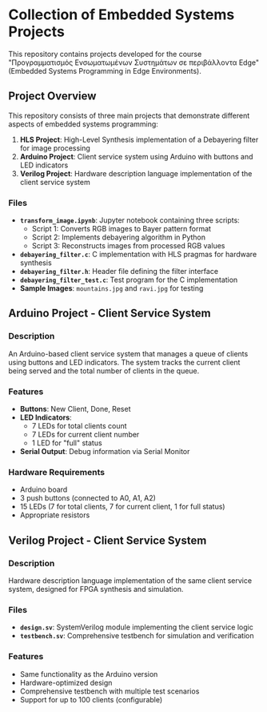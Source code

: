 # Collection of Embedded Systems Projects

This repository contains projects developed for the course "Προγραμματισμός Ενσωματωμένων Συστημάτων σε περιβάλλοντα Edge" (Embedded Systems Programming in Edge Environments).

## Project Overview

This repository consists of three main projects that demonstrate different aspects of embedded systems programming:

1. **HLS Project**: High-Level Synthesis implementation of a Debayering filter for image processing
2. **Arduino Project**: Client service system using Arduino with buttons and LED indicators
3. **Verilog Project**: Hardware description language implementation of the client service system

### Files
- **`transform_image.ipynb`**: Jupyter notebook containing three scripts:
  - Script 1: Converts RGB images to Bayer pattern format
  - Script 2: Implements debayering algorithm in Python
  - Script 3: Reconstructs images from processed RGB values
- **`debayering_filter.c`**: C implementation with HLS pragmas for hardware synthesis
- **`debayering_filter.h`**: Header file defining the filter interface
- **`debayering_filter_test.c`**: Test program for the C implementation
- **Sample Images**: `mountains.jpg` and `ravi.jpg` for testing

## Arduino Project - Client Service System

### Description
An Arduino-based client service system that manages a queue of clients using buttons and LED indicators. The system tracks the current client being served and the total number of clients in the queue.

### Features
- **Buttons**: New Client, Done, Reset
- **LED Indicators**: 
  - 7 LEDs for total clients count
  - 7 LEDs for current client number
  - 1 LED for "full" status
- **Serial Output**: Debug information via Serial Monitor

### Hardware Requirements
- Arduino board
- 3 push buttons (connected to A0, A1, A2)
- 15 LEDs (7 for total clients, 7 for current client, 1 for full status)
- Appropriate resistors

## Verilog Project - Client Service System

### Description
Hardware description language implementation of the same client service system, designed for FPGA synthesis and simulation.

### Files
- **`design.sv`**: SystemVerilog module implementing the client service logic
- **`testbench.sv`**: Comprehensive testbench for simulation and verification

### Features
- Same functionality as the Arduino version
- Hardware-optimized design
- Comprehensive testbench with multiple test scenarios
- Support for up to 100 clients (configurable)
